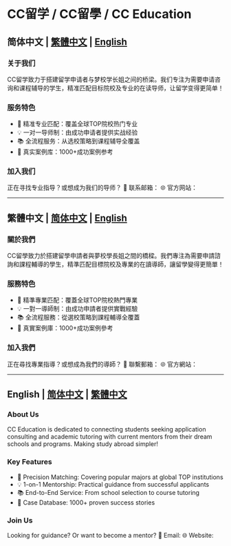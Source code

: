 # CC留学 / CC留學 / CC Education

## 简体中文 | [繁體中文](#繁體中文) | [English](#english)

### 关于我们
CC留学致力于搭建留学申请者与梦校学长姐之间的桥梁。我们专注为需要申请咨询和课程辅导的学生，精准匹配目标院校及专业的在读导师，让留学变得更简单！

### 服务特色
- 🎯 精准专业匹配：覆盖全球TOP院校热门专业
- 💡 一对一导师制：由成功申请者提供实战经验
- 📚 全流程服务：从选校策略到课程辅导全覆盖
- 🌟 真实案例库：1000+成功案例参考

### 加入我们
正在寻找专业指导？或想成为我们的导师？
📧 联系邮箱：
🌐 官方网站：

---

<a id="繁體中文"></a>
## 繁體中文 | [简体中文](#关于我们) | [English](#english)

### 關於我們
CC留學致力於搭建留學申請者與夢校學長姐之間的橋樑。我們專注為需要申請諮詢和課程輔導的學生，精準匹配目標院校及專業的在讀導師，讓留學變得更簡單！

### 服務特色
- 🎯 精準專業匹配：覆蓋全球TOP院校熱門專業
- 💡 一對一導師制：由成功申請者提供實戰經驗
- 📚 全流程服務：從選校策略到課程輔導全覆蓋
- 🌟 真實案例庫：1000+成功案例參考

### 加入我們
正在尋找專業指導？或想成為我們的導師？
📧 聯繫郵箱：
🌐 官方網站：

---

<a id="english"></a>
## English | [简体中文](#关于我们) | [繁體中文](#繁體中文)

### About Us
CC Education is dedicated to connecting students seeking application consulting and academic tutoring with current mentors from their dream schools and programs. Making study abroad simpler!

### Key Features
- 🎯 Precision Matching: Covering popular majors at global TOP institutions
- 💡 1-on-1 Mentorship: Practical guidance from successful applicants
- 📚 End-to-End Service: From school selection to course tutoring
- 🌟 Case Database: 1000+ proven success stories

### Join Us
Looking for guidance? Or want to become a mentor?
📧 Email: 
🌐 Website: 
